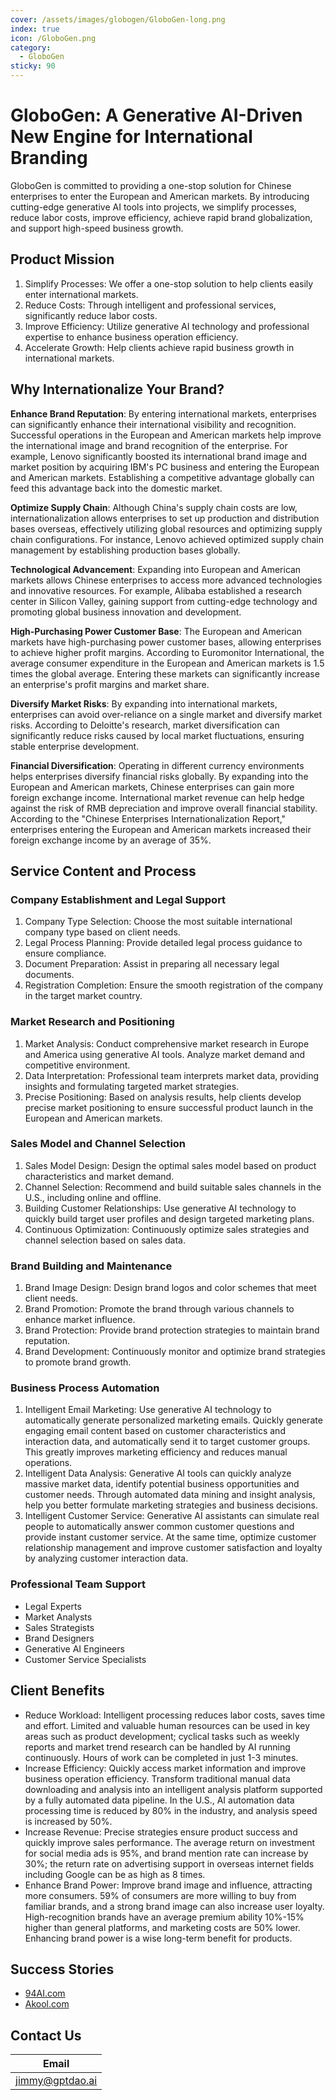 ```yaml
---
cover: /assets/images/globogen/GloboGen-long.png
index: true
icon: /GloboGen.png
category:
  - GloboGen
sticky: 90
---
```


# GloboGen: A Generative AI-Driven New Engine for International Branding

GloboGen is committed to providing a one-stop solution for Chinese enterprises to enter the European and American markets. By introducing cutting-edge generative AI tools into projects, we simplify processes, reduce labor costs, improve efficiency, achieve rapid brand globalization, and support high-speed business growth.

## Product Mission

1. Simplify Processes: We offer a one-stop solution to help clients easily enter international markets.
2. Reduce Costs: Through intelligent and professional services, significantly reduce labor costs.
3. Improve Efficiency: Utilize generative AI technology and professional expertise to enhance business operation efficiency.
4. Accelerate Growth: Help clients achieve rapid business growth in international markets.

## Why Internationalize Your Brand?

**Enhance Brand Reputation**: By entering international markets, enterprises can significantly enhance their international visibility and recognition. Successful operations in the European and American markets help improve the international image and brand recognition of the enterprise. For example, Lenovo significantly boosted its international brand image and market position by acquiring IBM's PC business and entering the European and American markets. Establishing a competitive advantage globally can feed this advantage back into the domestic market.

**Optimize Supply Chain**: Although China's supply chain costs are low, internationalization allows enterprises to set up production and distribution bases overseas, effectively utilizing global resources and optimizing supply chain configurations. For instance, Lenovo achieved optimized supply chain management by establishing production bases globally.

**Technological Advancement**: Expanding into European and American markets allows Chinese enterprises to access more advanced technologies and innovative resources. For example, Alibaba established a research center in Silicon Valley, gaining support from cutting-edge technology and promoting global business innovation and development.

**High-Purchasing Power Customer Base**: The European and American markets have high-purchasing power customer bases, allowing enterprises to achieve higher profit margins. According to Euromonitor International, the average consumer expenditure in the European and American markets is 1.5 times the global average. Entering these markets can significantly increase an enterprise's profit margins and market share.

**Diversify Market Risks**: By expanding into international markets, enterprises can avoid over-reliance on a single market and diversify market risks. According to Deloitte's research, market diversification can significantly reduce risks caused by local market fluctuations, ensuring stable enterprise development.

**Financial Diversification**: Operating in different currency environments helps enterprises diversify financial risks globally. By expanding into the European and American markets, Chinese enterprises can gain more foreign exchange income. International market revenue can help hedge against the risk of RMB depreciation and improve overall financial stability. According to the "Chinese Enterprises Internationalization Report," enterprises entering the European and American markets increased their foreign exchange income by an average of 35%.

## Service Content and Process

### Company Establishment and Legal Support

1. Company Type Selection: Choose the most suitable international company type based on client needs.
2. Legal Process Planning: Provide detailed legal process guidance to ensure compliance.
3. Document Preparation: Assist in preparing all necessary legal documents.
4. Registration Completion: Ensure the smooth registration of the company in the target market country.

### Market Research and Positioning

1. Market Analysis: Conduct comprehensive market research in Europe and America using generative AI tools. Analyze market demand and competitive environment.
2. Data Interpretation: Professional team interprets market data, providing insights and formulating targeted market strategies.
3. Precise Positioning: Based on analysis results, help clients develop precise market positioning to ensure successful product launch in the European and American markets.

### Sales Model and Channel Selection

1. Sales Model Design: Design the optimal sales model based on product characteristics and market demand.
2. Channel Selection: Recommend and build suitable sales channels in the U.S., including online and offline.
3. Building Customer Relationships: Use generative AI technology to quickly build target user profiles and design targeted marketing plans.
4. Continuous Optimization: Continuously optimize sales strategies and channel selection based on sales data.

### Brand Building and Maintenance

1. Brand Image Design: Design brand logos and color schemes that meet client needs.
2. Brand Promotion: Promote the brand through various channels to enhance market influence.
3. Brand Protection: Provide brand protection strategies to maintain brand reputation.
4. Brand Development: Continuously monitor and optimize brand strategies to promote brand growth.

### Business Process Automation

1. Intelligent Email Marketing: Use generative AI technology to automatically generate personalized marketing emails. Quickly generate engaging email content based on customer characteristics and interaction data, and automatically send it to target customer groups. This greatly improves marketing efficiency and reduces manual operations.
2. Intelligent Data Analysis: Generative AI tools can quickly analyze massive market data, identify potential business opportunities and customer needs. Through automated data mining and insight analysis, help you better formulate marketing strategies and business decisions.
3. Intelligent Customer Service: Generative AI assistants can simulate real people to automatically answer common customer questions and provide instant customer service. At the same time, optimize customer relationship management and improve customer satisfaction and loyalty by analyzing customer interaction data.

### Professional Team Support

- Legal Experts
- Market Analysts
- Sales Strategists
- Brand Designers
- Generative AI Engineers
- Customer Service Specialists

## Client Benefits

- Reduce Workload: Intelligent processing reduces labor costs, saves time and effort. Limited and valuable human resources can be used in key areas such as product development; cyclical tasks such as weekly reports and market trend research can be handled by AI running continuously. Hours of work can be completed in just 1-3 minutes.
- Increase Efficiency: Quickly access market information and improve business operation efficiency. Transform traditional manual data downloading and analysis into an intelligent analysis platform supported by a fully automated data pipeline. In the U.S., AI automation data processing time is reduced by 80% in the industry, and analysis speed is increased by 50%.
- Increase Revenue: Precise strategies ensure product success and quickly improve sales performance. The average return on investment for social media ads is 95%, and brand mention rate can increase by 30%; the return rate on advertising support in overseas internet fields including Google can be as high as 8 times.
- Enhance Brand Power: Improve brand image and influence, attracting more consumers. 59% of consumers are more willing to buy from familiar brands, and a strong brand image can also increase user loyalty. High-recognition brands have an average premium ability 10%-15% higher than general platforms, and marketing costs are 50% lower. Enhancing brand power is a wise long-term benefit for products.

## Success Stories

- [94AI.com](94ai-case.md)
- [Akool.com](akool-case.md)

## Contact Us

| Email                                     |
|-------------------------------------------|
| [jimmy@gptdao.ai](mailto:jimmy@gptdao.ai) |